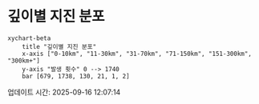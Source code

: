 # 깊이별 지진 분포

```mermaid
xychart-beta
    title "깊이별 지진 분포"
    x-axis ["0-10km", "11-30km", "31-70km", "71-150km", "151-300km", "300km+"]
    y-axis "발생 횟수" 0 --> 1740
    bar [679, 1738, 130, 21, 1, 2]
```

업데이트 시간: 2025-09-16 12:07:14
